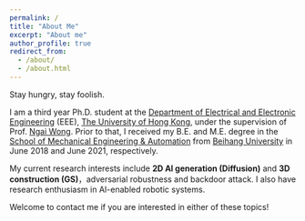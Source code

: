 ```yaml
---
permalink: /
title: "About Me"
excerpt: "About me"
author_profile: true
redirect_from: 
  - /about/
  - /about.html
---
```

Stay hungry, stay foolish.

I am a third year Ph.D. student at the [Department of Electrical and Electronic Engineering](https://www.eee.hku.hk/) (EEE), [The University of Hong Kong](https://www.hku.hk/), under the supervision of Prof. [Ngai Wong](https://www.eee.hku.hk/~nwong/). Prior to that, I received my B.E. and M.E. degree in the [School of Mechanical Engineering & Automation](http://www.me.buaa.edu.cn/) from [Beihang University](http://www.buaa.edu.cn/) in June 2018 and June 2021, respectively.

My current research interests include **2D AI generation (Diffusion)** and **3D construction (GS)**，adversarial robustness and backdoor attack. I also have research enthusiasm in AI-enabled robotic systems.

Welcome to contact me if you are interested in either of these topics!


<!-- <font color=red>I am eagerly looking for an internship (6 to 18 months) about 3D/2D diffusion generation, 3D Point Cloud and Gaussian splatting, email me if you are interested! </font> -->

